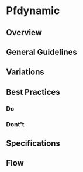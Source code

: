 # Pfdynamic

## Overview

## General Guidelines

## Variations

## Best Practices

### Do

### Dont't

## Specifications

## Flow
